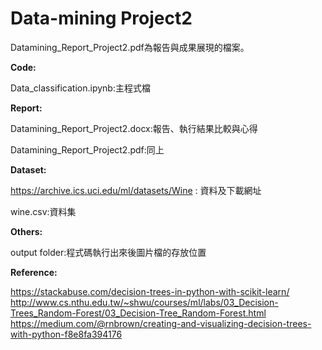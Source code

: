 # Data-mining Project2

Datamining_Report_Project2.pdf為報告與成果展現的檔案。

**Code:**


Data_classification.ipynb:主程式檔


**Report:**


Datamining_Report_Project2.docx:報告、執行結果比較與心得

Datamining_Report_Project2.pdf:同上

**Dataset:**


https://archive.ics.uci.edu/ml/datasets/Wine  : 資料及下載網址

wine.csv:資料集

**Others:**


output folder:程式碼執行出來後圖片檔的存放位置

**Reference:**


https://stackabuse.com/decision-trees-in-python-with-scikit-learn/
http://www.cs.nthu.edu.tw/~shwu/courses/ml/labs/03_Decision-Trees_Random-Forest/03_Decision-Tree_Random-Forest.html
https://medium.com/@rnbrown/creating-and-visualizing-decision-trees-with-python-f8e8fa394176
